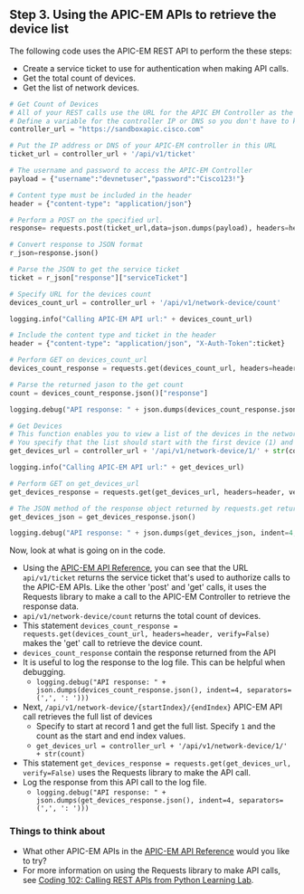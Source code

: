 ## Step 3. Using the APIC-EM APIs to retrieve the device list
The following code uses the APIC-EM REST API to perform the these steps:

* Create a service ticket to use for authentication when making API calls.
* Get the total count of devices.
* Get the list of network devices.

```python
# Get Count of Devices
# All of your REST calls use the URL for the APIC EM Controller as the base URL.
# Define a variable for the controller IP or DNS so you don't have to keep entering it.
controller_url = "https://sandboxapic.cisco.com"

# Put the IP address or DNS of your APIC-EM controller in this URL
ticket_url = controller_url + '/api/v1/ticket'

# The username and password to access the APIC-EM Controller
payload = {"username":"devnetuser","password":"Cisco123!"}

# Content type must be included in the header
header = {"content-type": "application/json"}

# Perform a POST on the specified url.
response= requests.post(ticket_url,data=json.dumps(payload), headers=header, verify=False)

# Convert response to JSON format
r_json=response.json()

# Parse the JSON to get the service ticket
ticket = r_json["response"]["serviceTicket"]

# Specify URL for the devices count
devices_count_url = controller_url + '/api/v1/network-device/count'

logging.info("Calling APIC-EM API url:" + devices_count_url)

# Include the content type and ticket in the header
header = {"content-type": "application/json", "X-Auth-Token":ticket}

# Perform GET on devices_count_url
devices_count_response = requests.get(devices_count_url, headers=header, verify=False)

# Parse the returned jason to the get count
count = devices_count_response.json()["response"]

logging.debug("API response: " + json.dumps(devices_count_response.json(), indent=4, separators=(',', ': ')))

# Get Devices
# This function enables you to view a list of the devices in the network.
# You specify that the list should start with the first device (1) and end with the last device # which is the count of the devices you retrieved in the previous step
get_devices_url = controller_url + '/api/v1/network-device/1/' + str(count)

logging.info("Calling APIC-EM API url:" + get_devices_url)

# Perform GET on get_devices_url
get_devices_response = requests.get(get_devices_url, headers=header, verify=False)

# The JSON method of the response object returned by requests.get returns the request body in JSON format
get_devices_json = get_devices_response.json()

logging.debug("API response: " + json.dumps(get_devices_json, indent=4, separators=(',', ': ')))
```

Now, look at what is going on in the code.

* Using the [APIC-EM API Reference](http://devnetapic.cisco.com), you can see that the URL `api/v1/ticket` returns the service ticket that's used to authorize calls to the APIC-EM APIs. Like the other 'post' and 'get' calls, it uses the Requests library to make a call to the APIC-EM Controller to retrieve the response data.
* `api/v1/network-device/count` returns the total count of devices.
* This statement `devices_count_response = requests.get(devices_count_url, headers=header, verify=False)` makes the 'get' call to retrieve the device count.
* `devices_count_response`  contain the response returned from the API
* It is useful to log the response to the log file. This can be helpful when debugging.
    * `logging.debug("API response: " + json.dumps(devices_count_response.json(), indent=4, separators=(',', ': ')))`
* Next, `/api/v1/network-device/{startIndex}/{endIndex}` APIC-EM API call retrieves the full list of devices
    * Specify to start at record 1 and get the full list. Specify `1` and the count as the start and end index values.
    * `get_devices_url = controller_url + '/api/v1/network-device/1/' + str(count)`
* This statement `get_devices_response = requests.get(get_devices_url, verify=False)` uses the Requests library to make the API call.
* Log the response from this API call to the log file.
    * `logging.debug("API response: " + json.dumps(get_devices_response.json(), indent=4, separators=(',', ': ')))`


### Things to think about
* What other APIC-EM APIs in the [APIC-EM API Reference](http://devnetapic.cisco.com) would you like to try?
* For more information on using the Requests library to make API calls, see [Coding 102: Calling REST APIs from Python Learning Lab](/lab/coding-102-rest-python-ga/step/1).
